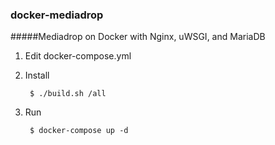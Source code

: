 ### docker-mediadrop
#####Mediadrop on Docker with Nginx, uWSGI, and MariaDB


1. Edit docker-compose.yml
2. Install 

        $ ./build.sh /all

3. Run

        $ docker-compose up -d

